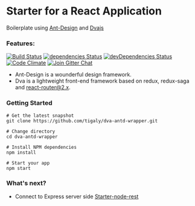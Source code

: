 Starter for a React Application
=======================

Boilerplate using [Ant-Design](https://ant.design/) and [Dvajs](https://github.com/dvajs/dva) 

### Features:

[![Build Status](https://img.shields.io/travis/tigaly/dva-antd-wrapper.svg?style=flat)](https://travis-ci.org/tigaly/dva-antd-wrapper)
[![dependencies Status](https://david-dm.org/tigaly/dva-antd-wrapper/status.svg)](https://david-dm.org/tigaly/dva-antd-wrapper)
[![devDependencies Status](https://david-dm.org/tigaly/dva-antd-wrapper/dev-status.svg)](https://david-dm.org/tigaly/dva-antd-wrapper?type=dev)
[![Code Climate](https://codeclimate.com/github/tigaly/dva-antd-wrapper/badges/gpa.svg)](https://codeclimate.com/github/tigaly/dva-antd-wrapper)
[![Join Gitter Chat](https://img.shields.io/badge/gitter-join%20chat%20%E2%86%92-brightgreen.svg?style=flat)](https://gitter.im/dva-antd-wrapper/Lobby)

* Ant-Design is a wounderful design framework.
* Dva is a lightweight front-end framework based on redux, redux-saga and react-router@2.x.

### Getting Started

    # Get the latest snapshot
    git clone https://github.com/tigaly/dva-antd-wrapper.git
    
    # Change directory
    cd dva-antd-wrapper
    
    # Install NPM dependencies
    npm install
    
    # Start your app
    npm start
    
### What's next?

* Connect to Express server side [Starter-node-rest](https://github.com/tigaly/starter-nodejs-rest)